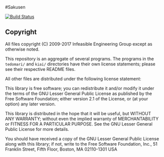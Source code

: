 #Sakusen

[![Build Status](https://travis-ci.org/PembrokeNS/sakusen.svg?branch=master)](https://travis-ci.org/PembrokeNS/sakusen)

## Copyright

All files copyright (C) 2009-2017 Infeasible Engineering Group
except as otherwise noted.

This repository is an aggregate of several programs.
The programs in the `tedomari/` and `kiai/` directories
have their own license statements; please see their
respective README files.

All other files are distributed under the following license statement:

This library is free software; you can redistribute it and/or
modify it under the terms of the GNU Lesser General Public
License as published by the Free Software Foundation; either
version 2.1 of the License, or (at your option) any later version.

This library is distributed in the hope that it will be useful,
but WITHOUT ANY WARRANTY; without even the implied warranty of
MERCHANTABILITY or FITNESS FOR A PARTICULAR PURPOSE.  See the GNU
Lesser General Public License for more details.

You should have received a copy of the GNU Lesser General Public
License along with this library; if not, write to the Free Software
Foundation, Inc., 51 Franklin Street, Fifth Floor, Boston, MA  02110-1301  USA

